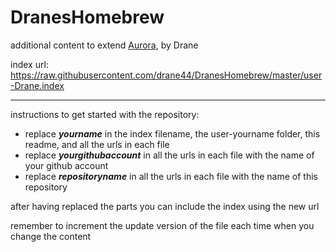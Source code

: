# DranesHomebrew
additional content to extend [Aurora](https://aurorabuilder.com/), by Drane

index url: https://raw.githubusercontent.com/drane44/DranesHomebrew/master/user-Drane.index

---

instructions to get started with the repository:

- replace ***yourname*** in the index filename, the user-yourname folder, this readme, and all the urls in each file
- replace ***yourgithubaccount*** in all the urls in each file with the name of your github account
- replace ***repositoryname*** in all the urls in each file with the name of this repository

after having replaced the parts you can include the index using the new url

remember to increment the update version of the file each time when you change the content
